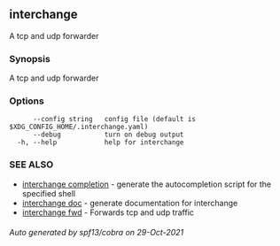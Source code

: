 ## interchange

A tcp and udp forwarder

### Synopsis

A tcp and udp forwarder

### Options

```
      --config string   config file (default is $XDG_CONFIG_HOME/.interchange.yaml)
      --debug           turn on debug output
  -h, --help            help for interchange
```

### SEE ALSO

* [interchange completion](interchange_completion.md)	 - generate the autocompletion script for the specified shell
* [interchange doc](interchange_doc.md)	 - generate documentation for interchange
* [interchange fwd](interchange_fwd.md)	 - Forwards tcp and udp traffic

###### Auto generated by spf13/cobra on 29-Oct-2021
